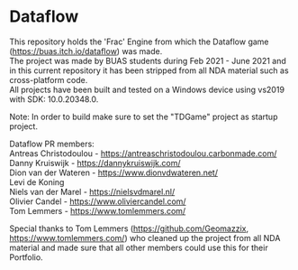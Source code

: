 # Dataflow
This repository holds the 'Frac' Engine from which the Dataflow game (https://buas.itch.io/dataflow) was made.   
The project was made by BUAS students during Feb 2021 - June 2021 and in this current repository it has been stripped from all NDA material such as cross-platform code.  
All projects have been built and tested on a Windows device using vs2019 with SDK: 10.0.20348.0.  

Note: In order to build make sure to set the "TDGame" project as startup project.  

Dataflow PR members:    
Antreas Christodoulou - https://antreaschristodoulou.carbonmade.com/     
Danny Kruiswijk - https://dannykruiswijk.com/  
Dion van der Wateren - https://www.dionvdwateren.net/  
Levi de Koning  
Niels van der Marel - https://nielsvdmarel.nl/   
Olivier Candel - https://www.oliviercandel.com/  
Tom Lemmers - https://www.tomlemmers.com/  

Special thanks to Tom Lemmers (https://github.com/Geomazzix, https://www.tomlemmers.com/) who cleaned up the project from all NDA material and made sure that all other members could use this for their Portfolio. 
